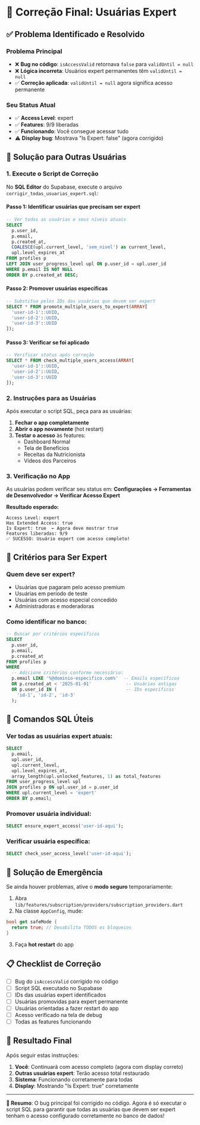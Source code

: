 # 🔧 Correção Final: Usuárias Expert

## ✅ Problema Identificado e Resolvido

### **Problema Principal**
- ❌ **Bug no código**: `isAccessValid` retornava `false` para `validUntil = null`
- ❌ **Lógica incorreta**: Usuários expert permanentes têm `validUntil = null`
- ✅ **Correção aplicada**: `validUntil = null` agora significa acesso permanente

### **Seu Status Atual**
- ✅ **Access Level**: expert
- ✅ **Features**: 9/9 liberadas
- ✅ **Funcionando**: Você consegue acessar tudo
- ⚠️ **Display bug**: Mostrava "Is Expert: false" (agora corrigido)

## 🚀 Solução para Outras Usuárias

### **1. Execute o Script de Correção**

No **SQL Editor** do Supabase, execute o arquivo `corrigir_todas_usuarias_expert.sql`:

#### **Passo 1: Identificar usuárias que precisam ser expert**
```sql
-- Ver todas as usuárias e seus níveis atuais
SELECT 
  p.user_id,
  p.email,
  p.created_at,
  COALESCE(upl.current_level, 'sem_nivel') as current_level,
  upl.level_expires_at
FROM profiles p
LEFT JOIN user_progress_level upl ON p.user_id = upl.user_id
WHERE p.email IS NOT NULL
ORDER BY p.created_at DESC;
```

#### **Passo 2: Promover usuárias específicas**
```sql
-- Substitua pelos IDs das usuárias que devem ser expert
SELECT * FROM promote_multiple_users_to_expert(ARRAY[
  'user-id-1'::UUID,
  'user-id-2'::UUID,
  'user-id-3'::UUID
]);
```

#### **Passo 3: Verificar se foi aplicado**
```sql
-- Verificar status após correção
SELECT * FROM check_multiple_users_access(ARRAY[
  'user-id-1'::UUID,
  'user-id-2'::UUID,
  'user-id-3'::UUID
]);
```

### **2. Instruções para as Usuárias**

Após executar o script SQL, peça para as usuárias:

1. **Fechar o app completamente**
2. **Abrir o app novamente** (hot restart)
3. **Testar o acesso** às features:
   - Dashboard Normal
   - Tela de Benefícios
   - Receitas da Nutricionista
   - Vídeos dos Parceiros

### **3. Verificação no App**

As usuárias podem verificar seu status em:
**Configurações → Ferramentas de Desenvolvedor → Verificar Acesso Expert**

**Resultado esperado:**
```
Access Level: expert
Has Extended Access: true
Is Expert: true  ← Agora deve mostrar true
Features liberadas: 9/9
✅ SUCESSO: Usuário expert com acesso completo!
```

## 🎯 Critérios para Ser Expert

### **Quem deve ser expert?**
- Usuárias que pagaram pelo acesso premium
- Usuárias em período de teste
- Usuárias com acesso especial concedido
- Administradoras e moderadoras

### **Como identificar no banco:**
```sql
-- Buscar por critérios específicos
SELECT 
  p.user_id,
  p.email,
  p.created_at
FROM profiles p
WHERE 
  -- Adicione critérios conforme necessário:
  p.email LIKE '%@dominio-especifico.com%'  -- Emails específicos
  OR p.created_at < '2025-01-01'             -- Usuárias antigas
  OR p.user_id IN (                          -- IDs específicos
    'id-1', 'id-2', 'id-3'
  );
```

## 🔧 Comandos SQL Úteis

### **Ver todas as usuárias expert atuais:**
```sql
SELECT 
  p.email,
  upl.user_id,
  upl.current_level,
  upl.level_expires_at,
  array_length(upl.unlocked_features, 1) as total_features
FROM user_progress_level upl
JOIN profiles p ON upl.user_id = p.user_id
WHERE upl.current_level = 'expert'
ORDER BY p.email;
```

### **Promover usuária individual:**
```sql
SELECT ensure_expert_access('user-id-aqui');
```

### **Verificar usuária específica:**
```sql
SELECT check_user_access_level('user-id-aqui');
```

## 🚨 Solução de Emergência

Se ainda houver problemas, ative o **modo seguro** temporariamente:

1. Abra `lib/features/subscription/providers/subscription_providers.dart`
2. Na classe `AppConfig`, mude:
```dart
bool get safeMode {
  return true; // Desabilita TODOS os bloqueios
}
```
3. Faça **hot restart** do app

## 📋 Checklist de Correção

- [ ] Bug do `isAccessValid` corrigido no código
- [ ] Script SQL executado no Supabase
- [ ] IDs das usuárias expert identificados
- [ ] Usuárias promovidas para expert permanente
- [ ] Usuárias orientadas a fazer restart do app
- [ ] Acesso verificado na tela de debug
- [ ] Todas as features funcionando

## 🎉 Resultado Final

Após seguir estas instruções:

1. **Você**: Continuará com acesso completo (agora com display correto)
2. **Outras usuárias expert**: Terão acesso total restaurado
3. **Sistema**: Funcionando corretamente para todas
4. **Display**: Mostrando "Is Expert: true" corretamente

---

**🔑 Resumo**: O bug principal foi corrigido no código. Agora é só executar o script SQL para garantir que todas as usuárias que devem ser expert tenham o acesso configurado corretamente no banco de dados! 